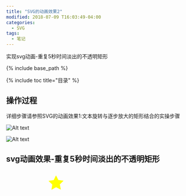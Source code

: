 ```yaml
---
title: "SVG的动画效果2"
modified: 2018-07-09 T16:03:49-04:00
categories: 
  - SVG
tags:
  - 笔记
---
```


实现svg动画-重复5秒时间淡出的不透明矩形

{% include base_path %}

{% include toc title="目录" %}

## 操作过程

详细步骤请参照SVG的动画效果1:文本旋转与逐步放大的矩形结合的实操步骤

![Alt text](https://gitee.com/NFUNM171061397/minimal-mistakes/raw/master/images/svg%E5%8A%A8%E7%94%BB21.png)

![Alt text](https://gitee.com/NFUNM171061397/minimal-mistakes/raw/master/images/svg%E5%8A%A8%E7%94%BB22.png)




## svg动画效果-重复5秒时间淡出的不透明矩形


<html>
<head>
<meta charset="UTF-8">
<title></title>
</head>
<body>
<svg version="1.1" id="图层_1" xmlns="http://www.w3.org/2000/svg" xmlns:xlink="http://www.w3.org/1999/xlink" x="0" y="52.0" viewBox="0 0 842 595" style="enable-background:new 0 0 842 595;" xml:space="preserve" height="196" width="540">
<polygon style="fill:yellow;stroke:yellow;stroke-width:5;fill-rule:nonzero;"class="st0" points="403,302 331,265 259,304 272,224 213,168 294,155 329,82 365,154 
	446,165 388,222 "></polygon>
<animate attributeName="x" attributeType="XML" begin="0s" dur="8s" fill="freeze" from="300" to="0"></animate> 
<animate attributeName="y" attributeType="XML" begin="0s" dur="8s" fill="freeze" from="100" to="0" repeatCount="indefinite"></animate> 
<animate attributeName="width" attributeType="XML" begin="0s" dur="8s" fill="freeze" from="300" to="800" repeatCount="indefinite"></animate> 
<animate attributeName="height" attributeType="XML" begin="0s" dur="8s" fill="freeze" from="100" to="300" repeatCount="indefinite"></animate> 
<animateColor attributeName="fill" attributeType="CSS" from="lime" to="red" begin="2s" dur="4s" fill="freeze" repeatCount="indefinite"></animateColor>
</svg>

</html>
